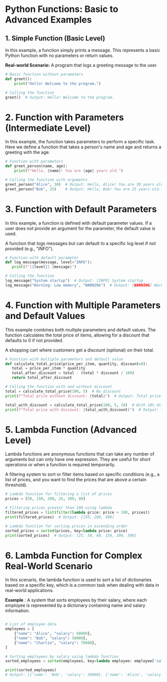 # Python Functions: Basic to Advanced Examples

## 1. Simple Function (Basic Level)

In this example, a function simply prints a message. This represents a basic Python function with no parameters or return values.

**Real-world Scenario:** A program that logs a greeting message to the user.

```python
# Basic function without parameters
def greet():
    print("Hello! Welcome to the program.")

# Calling the function
greet()  # Output: Hello! Welcome to the program.
```
# 2. Function with Parameters (Intermediate Level)
In this example, the function takes parameters to perform a specific task. Here we define a function that takes a person's name and age and returns a greeting with the age.
```python
# Function with parameters
def greet_person(name, age):
    print(f"Hello, {name}! You are {age} years old.")

# Calling the function with arguments
greet_person("Alice", 30)  # Output: Hello, Alice! You are 30 years old.
greet_person("Bob", 25)    # Output: Hello, Bob! You are 25 years old.

```
# 3. Function with Default Parameters 
In this example, a function is defined with default parameter values. If a user does not provide an argument for the parameter, the default value is used.

 A function that logs messages but can default to a specific log level if not provided (e.g., "INFO").

 ```python
# Function with default parameter
def log_message(message, level="INFO"):
    print(f"[{level}] {message}")

# Calling the function
log_message("System startup")  # Output: [INFO] System startup
log_message("Warning: Low memory", "WARNING")  # Output: [WARNING] Warning: Low memory

 ```

 # 4. Function with Multiple Parameters and Default Values
 This example combines both multiple parameters and default values. The function calculates the total price of items, allowing for a discount that defaults to 0 if not provided.

 A shopping cart where customers get a discount (optional) on their total.

 ```python
# Function with multiple parameters and default value
def calculate_total_price(price_per_item, quantity, discount=0):
    total = price_per_item * quantity
    total_after_discount = total - (total * discount / 100)
    return total_after_discount

# Calling the function with and without discount
total = calculate_total_price(100, 5)  # No discount
print(f"Total price without discount: {total}")  # Output: Total price without discount: 500

total_with_discount = calculate_total_price(100, 5, 10)  # With 10% discount
print(f"Total price with discount: {total_with_discount}")  # Output: Total price with discount: 450

 ```
 # 5. Lambda Function (Advanced Level)
Lambda functions are anonymous functions that can take any number of arguments but can only have one expression. They are useful for short operations or when a function is required temporarily.

A filtering system to sort or filter items based on specific conditions (e.g., a list of prices, and you want to find the prices that are above a certain threshold).

```python
# Lambda function for filtering a list of prices
prices = [50, 150, 200, 25, 300, 80]

# Filtering prices greater than 100 using lambda
filtered_prices = list(filter(lambda price: price > 100, prices))
print(filtered_prices)  # Output: [150, 200, 300]

# Lambda function for sorting prices in ascending order
sorted_prices = sorted(prices, key=lambda price: price)
print(sorted_prices)  # Output: [25, 50, 80, 150, 200, 300]

```

# 6. Lambda Function for Complex Real-World Scenario 
In this scenario, the lambda function is used to sort a list of dictionaries based on a specific key, which is a common task when dealing with data in real-world applications.

**Example** : A system that sorts employees by their salary, where each employee is represented by a dictionary containing name and salary information.

```python

# List of employee data
employees = [
    {"name": "Alice", "salary": 60000},
    {"name": "Bob", "salary": 50000},
    {"name": "Charlie", "salary": 70000},
]

# Sorting employees by salary using lambda function
sorted_employees = sorted(employees, key=lambda employee: employee['salary'])

print(sorted_employees)
# Output: [{'name': 'Bob', 'salary': 50000}, {'name': 'Alice', 'salary': 60000}, {'name': 'Charlie', 'salary': 70000}]
```